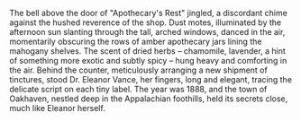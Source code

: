 The bell above the door of "Apothecary's Rest" jingled, a discordant chime against the hushed reverence of the shop.  Dust motes, illuminated by the afternoon sun slanting through the tall, arched windows, danced in the air, momentarily obscuring the rows of amber apothecary jars lining the mahogany shelves.  The scent of dried herbs – chamomile, lavender, a hint of something more exotic and subtly spicy – hung heavy and comforting in the air.  Behind the counter, meticulously arranging a new shipment of tinctures, stood  Dr. Eleanor Vance, her fingers, long and elegant, tracing the delicate script on each tiny label.  The year was 1888, and the town of Oakhaven, nestled deep in the Appalachian foothills, held its secrets close, much like Eleanor herself.
